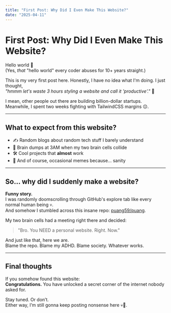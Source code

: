 ```yaml
---
title: "First Post: Why Did I Even Make This Website?"
date: "2025-04-11"
---
```


# First Post: Why Did I Even Make This Website?

Hello world 👋  
(Yes, *that* "hello world" every coder abuses for 10+ years straight.)

This is my very first post here. Honestly, I have no idea what I'm doing. I just thought,  
*"hmmm let's waste 3 hours styling a website and call it 'productive'."* 🫡

I mean, other people out there are building billion-dollar startups.  
Meanwhile, I spent two weeks fighting with TailwindCSS margins 😔.

---

## What to expect from this website?

- ✍️ Random blogs about random tech stuff I barely understand
- 🧠 Brain dumps at 3AM when my two brain cells collide
- 🛠️ Cool projects that **almost** work
- 🤡 And of course, occasional memes because... sanity

---

## So... why did I suddenly make a website?

**Funny story.**  
I was randomly doomscrolling through GitHub's explore tab like every normal human being 💀.  
And somehow I stumbled across this insane repo: [puang59/puang](https://github.com/puang59/puang).

My two brain cells had a meeting right there and decided:  
> "Bro. You NEED a personal website. Right. Now."

And just like that, here we are.  
Blame the repo. Blame my ADHD. Blame society. Whatever works.

---

## Final thoughts

If you somehow found this website:  
**Congratulations.** You have unlocked a secret corner of the internet nobody asked for.

Stay tuned. Or don’t.  
Either way, I’m still gonna keep posting nonsense here 💀🙏.

